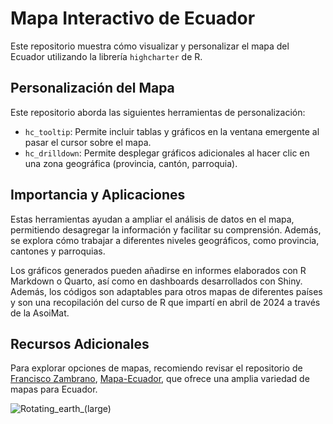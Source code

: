 # Mapa Interactivo de Ecuador

Este repositorio muestra cómo visualizar y personalizar el mapa del Ecuador utilizando la librería `highcharter` de R.

## Personalización del Mapa

Este repositorio aborda las siguientes herramientas de personalización:

- `hc_tooltip`: Permite incluir tablas y gráficos en la ventana emergente al pasar el cursor sobre el mapa.
- `hc_drilldown`: Permite desplegar gráficos adicionales al hacer clic en una zona geográfica (provincia, cantón, parroquia).
  
## Importancia y Aplicaciones

Estas herramientas ayudan a ampliar el análisis de datos en el mapa, permitiendo desagregar la información y facilitar su comprensión. Además, se explora cómo trabajar a diferentes niveles geográficos, como provincia, cantones y parroquias.

Los gráficos generados pueden añadirse en informes elaborados con R Markdown o Quarto, así como en dashboards desarrollados con Shiny. Además, los códigos son adaptables para otros mapas de diferentes países y son una recopilación del curso de R que impartí en abril de 2024 a través de la AsoiMat.

## Recursos Adicionales

Para explorar opciones de mapas, recomiendo revisar el repositorio de [Francisco Zambrano](https://github.com/zpio), [Mapa-Ecuador](https://github.com/zpio/Mapa-Ecuador), que ofrece una amplia variedad de mapas para Ecuador.

![Rotating_earth_(large)](https://github.com/RENE-2312/Mapa-Interactivo-de-Ecuador/assets/157751389/a000a22f-937c-4f75-a730-9d3c73001192)

